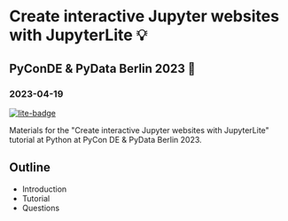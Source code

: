 # Create interactive Jupyter websites with JupyterLite 💡

## PyConDE & PyData Berlin 2023 🐍

### 2023-04-19

[![lite-badge](https://jupyterlite.rtfd.io/en/latest/_static/badge.svg)](https://jtpio.github.io/pyconde-pydata-berlin-2023-jupyterlite-tutorial)

Materials for the "Create interactive Jupyter websites with JupyterLite" tutorial at Python at PyCon DE & PyData Berlin 2023.

## Outline

- Introduction
- Tutorial
- Questions
